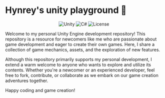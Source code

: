 # Hynrey's unity playground 👋

<div align="center">

![Unity](https://img.shields.io/badge/Unity-100000?style=for-the-badge&logo=unity&logoColor=white)
![C#](https://img.shields.io/badge/C%23-239120?style=for-the-badge&logo=c-sharp&logoColor=white)
![License](https://img.shields.io/github/license/hynrey/unity-playground.svg)

</div>

Welcome to my personal Unity Engine development repository! This repository is a resource for newcomers like me who are passionate about game development and eager to create their own games. Here, I share a collection of game mechanics, assets, and the exploration of new features.

Although this repository primarily supports my personal development, I extend a warm welcome to anyone who wants to explore and utilize its contents. Whether you're a newcomer or an experienced developer, feel free to fork, contribute, or collaborate as we embark on our game creation adventures together.

Happy coding and game creation!
